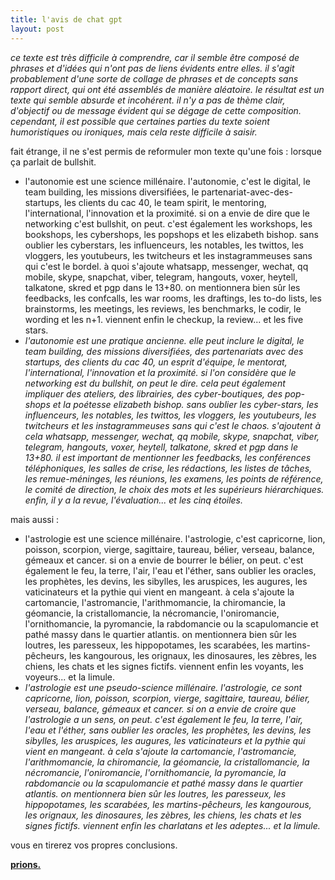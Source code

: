 ```yaml
---
title: l'avis de chat gpt
layout: post
---
```


*ce texte est très difficile à comprendre, car il semble être composé de phrases et d'idées qui n'ont pas de liens évidents entre elles. il s'agit probablement d'une sorte de collage de phrases et de concepts sans rapport direct, qui ont été assemblés de manière aléatoire. le résultat est un texte qui semble absurde et incohérent. il n'y a pas de thème clair, d'objectif ou de message évident qui se dégage de cette composition. cependant, il est possible que certaines parties du texte soient humoristiques ou ironiques, mais cela reste difficile à saisir.*

fait étrange, il ne s'est permis de reformuler mon texte qu'une fois : lorsque ça parlait de bullshit.

- l'autonomie est une science millénaire. l'autonomie, c'est le digital, le team building, les missions diversifiées, le partenariat-avec-des-startups, les clients du cac 40, le team spirit, le mentoring, l'international, l'innovation et la proximité. si on a envie de dire que le networking c'est bullshit, on peut. c'est également les workshops, les bookshops, les cybershops, les popshops et les elizabeth bishop. sans oublier les cyberstars, les influenceurs, les notables, les twittos, les vloggers, les youtubeurs, les twitcheurs et les instagrammeuses sans qui c'est le bordel. à quoi s'ajoute whatsapp, messenger, wechat, qq mobile, skype, snapchat, viber, telegram, hangouts, voxer, heytell, talkatone, skred et pgp dans le 13+80. on mentionnera bien sûr les feedbacks, les confcalls, les war rooms, les draftings, les to-do lists, les brainstorms, les meetings, les reviews, les benchmarks, le codir, le wording et les n+1. viennent enfin le checkup, la review... et les five stars.
- *l'autonomie est une pratique ancienne. elle peut inclure le digital, le team building, des missions diversifiées, des partenariats avec des startups, des clients du cac 40, un esprit d'équipe, le mentorat, l'international, l'innovation et la proximité. si l'on considère que le networking est du bullshit, on peut le dire. cela peut également impliquer des ateliers, des librairies, des cyber-boutiques, des pop-shops et la poétesse elizabeth bishop. sans oublier les cyber-stars, les influenceurs, les notables, les twittos, les vloggers, les youtubeurs, les twitcheurs et les instagrammeuses sans qui c'est le chaos. s'ajoutent à cela whatsapp, messenger, wechat, qq mobile, skype, snapchat, viber, telegram, hangouts, voxer, heytell, talkatone, skred et pgp dans le 13+80. il est important de mentionner les feedbacks, les conférences téléphoniques, les salles de crise, les rédactions, les listes de tâches, les remue-méninges, les réunions, les examens, les points de référence, le comité de direction, le choix des mots et les supérieurs hiérarchiques. enfin, il y a la revue, l'évaluation... et les cinq étoiles.*

mais aussi :

- l'astrologie est une science millénaire. l'astrologie, c'est capricorne, lion, poisson, scorpion, vierge, sagittaire, taureau, bélier, verseau, balance, gémeaux et cancer. si on a envie de bourrer le bélier, on peut. c'est également le feu, la terre, l'air, l'eau et l'éther, sans oublier les oracles, les prophètes, les devins, les sibylles, les aruspices, les augures, les vaticinateurs et la pythie qui vient en mangeant. à cela s'ajoute la cartomancie, l'astromancie, l'arithmomancie, la chiromancie, la géomancie, la cristallomancie, la nécromancie, l'oniromancie, l'ornithomancie, la pyromancie, la rabdomancie ou la scapulomancie et pathé massy dans le quartier atlantis. on mentionnera bien sûr les loutres, les paresseux, les hippopotames, les scarabées, les martins-pêcheurs, les kangourous, les orignaux, les dinosaures, les zèbres, les chiens, les chats et les signes fictifs. viennent enfin les voyants, les voyeurs... et la limule.
- *l'astrologie est une pseudo-science millénaire. l'astrologie, ce sont capricorne, lion, poisson, scorpion, vierge, sagittaire, taureau, bélier, verseau, balance, gémeaux et cancer. si on a envie de croire que l'astrologie a un sens, on peut. c'est également le feu, la terre, l'air, l'eau et l'éther, sans oublier les oracles, les prophètes, les devins, les sibylles, les aruspices, les augures, les vaticinateurs et la pythie qui vient en mangeant. à cela s'ajoute la cartomancie, l'astromancie, l'arithmomancie, la chiromancie, la géomancie, la cristallomancie, la nécromancie, l'oniromancie, l'ornithomancie, la pyromancie, la rabdomancie ou la scapulomancie et pathé massy dans le quartier atlantis. on mentionnera bien sûr les loutres, les paresseux, les hippopotames, les scarabées, les martins-pêcheurs, les kangourous, les orignaux, les dinosaures, les zèbres, les chiens, les chats et les signes fictifs. viennent enfin les charlatans et les adeptes... et la limule.*

vous en tirerez vos propres conclusions.

[**prions.**](../prions.html)
